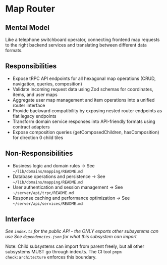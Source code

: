 # Map Router

## Mental Model
Like a telephone switchboard operator, connecting frontend map requests to the right backend services and translating between different data formats.

## Responsibilities
- Expose tRPC API endpoints for all hexagonal map operations (CRUD, navigation, queries, composition)
- Validate incoming request data using Zod schemas for coordinates, items, and user maps
- Aggregate user map management and item operations into a unified router interface
- Provide backward compatibility by exposing nested router endpoints as flat legacy endpoints
- Transform domain service responses into API-friendly formats using contract adapters
- Expose composition queries (getComposedChildren, hasComposition) for direction 0 child tiles

## Non-Responsibilities
- Business logic and domain rules → See `~/lib/domains/mapping/README.md`
- Database operations and persistence → See `~/lib/domains/mapping/README.md`
- User authentication and session management → See `~/server/api/trpc/README.md`
- Response caching and performance optimization → See `~/server/api/services/README.md`

## Interface
*See `index.ts` for the public API - the ONLY exports other subsystems can use*
*See `dependencies.json` for what this subsystem can import*

Note: Child subsystems can import from parent freely, but all other subsystems MUST go through index.ts. The CI tool `pnpm check:architecture` enforces this boundary.